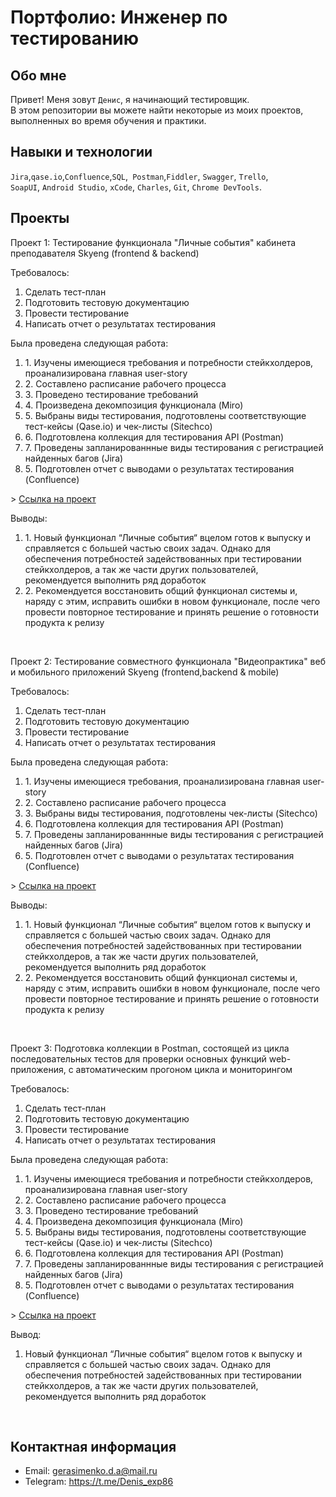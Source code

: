 # Портфолио: Инженер по тестированию

## Обо мне 

Привет! Меня зовут ``Денис``, я начинающий тестировщик. <br>
В этом репозитории вы можете найти некоторые из моих проектов, выполненных во время обучения и практики.
<br>

## Навыки и технологии
``Jira``,``qase.io``,``Confluence``,``SQL``,`` Postman``,``Fiddler``, ``Swagger``, ``Trello``, <br>
``SoapUI``, ``Android Studio``, ``xCode``, ``Charles``, ``Git``, ``Chrome DevTools``.

## Проекты

<p> Проект 1: Тестирование функционала "Личные события" кабинета преподавателя Skyeng (frontend & backend)</p>
<p>Требовалось:</p>
<ol>
  <li>Сделать тест-план</li>
  <li>Подготовить тестовую документацию</li>
  <li>Провести тестирование</li>
  <li>Написать отчет о результатах тестирования</li>
</ol>
<p>Была проведена следующая работа:</p>
<ol>
  <li>1. Изучены имеющиеся требования и потребности стейкхолдеров, проанализирована главная user-story</li>
  <li>2. Составлено расписание рабочего процесса</li>
  <li>3. Проведено тестирование требований</li>
  <li>4. Произведена декомпозиция функционала (Miro)</li>
  <li>5. Выбраны виды тестирования, подготовлены соответствующие тест-кейсы (Qase.io) и чек-листы (Sitechco)</li>
  <li>6. Подготовлена коллекция для тестирования API (Postman)</li>
  <li>7. Проведены запланированнные виды тестирования с регистрацией найденных багов (Jira)</li>
  <li>5. Подготовлен отчет с выводами о результатах тестирования (Confluence)</li>
</ol>
> <a href="https://drive.google.com/drive/folders/1fpqivg30bXk89OQELZpMyRBxbdfDS50Z?usp=drive_link">Ссылка на проект</a> <br />
<p>Выводы:</p>
<ol>
  <li>1. Новый функционал “Личные события“ вцелом готов к выпуску и справляется с большей частью своих задач. Однако для обеспечения потребностей задействованных при тестировании стейкхолдеров, а так же части других пользователей, рекомендуется выполнить ряд доработок</li>
  <li>2. Рекомендуется восстановить общий функционал системы и, наряду с этим, исправить ошибки в новом функционале, после чего провести повторное тестирование и принять решение о готовности продукта к релизу</li>
</ol>
<br> 

<p> Проект 2: Тестирование совместного функционала "Видеопрактика" веб и мобильного приложений Skyeng (frontend,backend & mobile)</p>
<p>Требовалось:</p>
<ol>
  <li>Сделать тест-план</li>
  <li>Подготовить тестовую документацию</li>
  <li>Провести тестирование</li>
  <li>Написать отчет о результатах тестирования</li>
</ol>
<p>Была проведена следующая работа:</p>
<ol>
  <li>1. Изучены имеющиеся требования, проанализирована главная user-story</li>
  <li>2. Составлено расписание рабочего процесса</li>
  <li>3. Выбраны виды тестирования, подготовлены чек-листы (Sitechco)</li>
  <li>6. Подготовлена коллекция для тестирования API (Postman)</li>
  <li>7. Проведены запланированнные виды тестирования с регистрацией найденных багов (Jira)</li>
  <li>5. Подготовлен отчет с выводами о результатах тестирования (Confluence)</li>
</ol>
> <a href="https://drive.google.com/drive/folders/1hngIT2GSbSdWl2pzCPNwfJtWFEZMRO9f?usp=drive_link">Ссылка на проект</a>
<p>Выводы:</p>
<ol>
  <li>1. Новый функционал “Личные события“ вцелом готов к выпуску и справляется с большей частью своих задач. Однако для обеспечения потребностей задействованных при тестировании стейкхолдеров, а так же части других пользователей, рекомендуется выполнить ряд доработок</li>
  <li>2. Рекомендуется восстановить общий функционал системы и, наряду с этим, исправить ошибки в новом функционале, после чего провести повторное тестирование и принять решение о готовности продукта к релизу</li>
</ol>
<br> 

<p> Проект 3: Подготовка коллекции в Postman, состоящей из цикла последовательных тестов для проверки основных функций web-приложения, с автоматическим прогоном цикла и мониторингом</p>
<p>Требовалось:</p>
<ol>
  <li>Сделать тест-план</li>
  <li>Подготовить тестовую документацию</li>
  <li>Провести тестирование</li>
  <li>Написать отчет о результатах тестирования</li>
</ol>
<p>Была проведена следующая работа:</p>
<ol>
  <li>1. Изучены имеющиеся требования и потребности стейкхолдеров, проанализирована главная user-story</li>
  <li>2. Составлено расписание рабочего процесса</li>
  <li>3. Проведено тестирование требований</li>
  <li>4. Произведена декомпозиция функционала (Miro)</li>
  <li>5. Выбраны виды тестирования, подготовлены соответствующие тест-кейсы (Qase.io) и чек-листы (Sitechco)</li>
  <li>6. Подготовлена коллекция для тестирования API (Postman)</li>
  <li>7. Проведены запланированнные виды тестирования с регистрацией найденных багов (Jira)</li>
  <li>5. Подготовлен отчет с выводами о результатах тестирования (Confluence)</li>
</ol>
> <a href="https://drive.google.com/drive/folders/1hngIT2GSbSdWl2pzCPNwfJtWFEZMRO9f?usp=drive_link">Ссылка на проект</a>
<p>Вывод:</p>
<ol>
  <li>Новый функционал “Личные события“ вцелом готов к выпуску и справляется с большей частью своих задач. Однако для обеспечения потребностей задействованных при тестировании стейкхолдеров, а так же части других пользователей, рекомендуется выполнить ряд доработок</li>
</ol>
<br> 

## Контактная информация
- Email: gerasimenko.d.a@mail.ru
- Telegram: https://t.me/Denis_exp86
